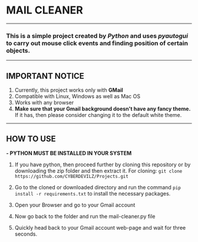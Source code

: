 # MAIL CLEANER
---
### This is a simple project created by *Python* and uses *pyautogui* to carry out mouse click events and finding position of certain objects.
---

## IMPORTANT NOTICE

1. Currently, this project works only with **GMail**
2. Compatible with Linux, Windows as well as Mac OS
3. Works with any browser
4. **Make sure that your Gmail background doesn't have any fancy theme.** If it has, then please consider changing it to the default white theme.
---
## HOW TO USE

**- PYTHON MUST BE INSTALLED IN YOUR SYSTEM**

1. If you have python, then proceed further by cloning this repository or by downloading the zip folder and then extract it.
For cloning:
`git clone https://github.com/CYBERDEVILZ/Projects.git`

2. Go to the cloned or downloaded directory and run the command `pip install -r requirements.txt` to install the necessary packages.

3. Open your Browser and go to your Gmail account

4. Now go back to the folder and run the mail-cleaner.py file

5. Quickly head back to your Gmail account web-page and wait for three seconds.
